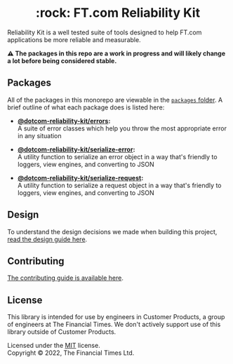 
<h1 align="center">:rock: FT.com Reliability Kit</h1>

Reliability Kit is a well tested suite of tools designed to help FT.com applications be more reliable and measurable.

**:warning: The packages in this repo are a work in progress and will likely change a lot before being considered stable.**


## Packages

All of the packages in this monorepo are viewable in the [`packages` folder](./packages/). A brief outline of what each package does is listed here:

  * **[@dotcom-reliability-kit/errors](./packages/errors/#readme):**<br/>
    A suite of error classes which help you throw the most appropriate error in any situation

  * **[@dotcom-reliability-kit/serialize-error](./packages/serialize-error/#readme):**<br/>
    A utility function to serialize an error object in a way that's friendly to loggers, view engines, and converting to JSON

  * **[@dotcom-reliability-kit/serialize-request](./packages/serialize-request/#readme):**<br/>
    A utility function to serialize a request object in a way that's friendly to loggers, view engines, and converting to JSON


## Design

To understand the design decisions we made when building this project, [read the design guide here](docs/design.md).


## Contributing

[The contributing guide is available here](docs/contributing.md).


## License

This library is intended for use by engineers in Customer Products, a group of engineers at The Financial Times. We don't actively support use of this library outside of Customer Products.

Licensed under the [MIT](LICENSE) license.<br/>
Copyright &copy; 2022, The Financial Times Ltd.
